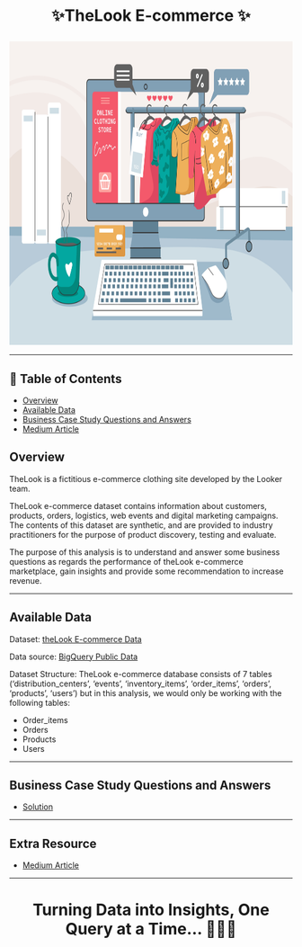 # <p align="center" style="margin-top: 0px;"> ✨TheLook E-commerce ✨

<p align="center" style="margin-bottom: 0px !important;">
<img src="https://github.com/Chisomnwa/TheLook_Ecommerce_Analysis/blob/main/Images/TheLook_Photo5.jpg" width="540" height="540">

---
## 🧾 Table of Contents
- [Overview](#overview)
- [Available Data](#available-data)
- [Business Case Study Questions and Answers](#business-case-study-questions-and-answers)
- [Medium Article](#medium-article)


## Overview
TheLook is a fictitious e-commerce clothing site developed by the Looker team.

TheLook e-commerce dataset contains information about customers, products, orders, logistics, web events and digital marketing campaigns. The contents of this dataset are synthetic, and are provided to industry practitioners for the purpose of product discovery, testing and evaluate.

The purpose of this analysis is to understand and answer some business questions as regards the performance of theLook e-commerce marketplace, gain insights and provide some recommendation to increase revenue.


---
## Available Data

Dataset: [theLook E-commerce Data](https://console.cloud.google.com/bigquery?p=bigquery-public-data&d=thelook_ecommerce&page=dataset&project=my-gcp-data-projects&ws=!1m9!1m4!4m3!1sbigquery-public-data!2sthelook_ecommerce!3sorder_items!1m3!3m2!1sbigquery-public-data!2sthelook_ecommerce)

Data source: [BigQuery Public Data](https://console.cloud.google.com/marketplace/product/bigquery-public-data/thelook-ecommerce?authuser=1&project=big-query-data-projects)

Dataset Structure: TheLook e-commerce database consists of 7 tables  (‘distribution_centers’, ‘events’, ‘inventory_items’, ‘order_items’, ‘orders’, ‘products’, ‘users’) but in this analysis, we would only be working with the following tables: 

- Order_items
- Orders
- Products
- Users


---
## Business Case Study Questions and Answers

- [Solution](https://github.com/Chisomnwa/TheLook_Ecommerce_Analysis/blob/main/Business%20Case%20Study%20Questions%20and%20Answers.md)


---
 ## Extra Resource
 - [Medium Article](https://medium.com/@chisompromise/the-look-e-commerce-data-analysis-28342b8da868)

---
 # <p align="center" style="margin-top: 0px;">Turning Data into Insights, One Query at a Time... 🙌🥰😎